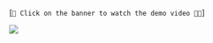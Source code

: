 [`📣 Click on the banner to watch the demo video 🏻🚀`]

[![](https://i.ytimg.com/vi/Z7_e6FsuV2s/maxresdefault.jpg)](https://youtu.be/Z7_e6FsuV2s)
